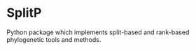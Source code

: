 # SplitP
Python package which implements split-based and rank-based phylogenetic tools and methods.
